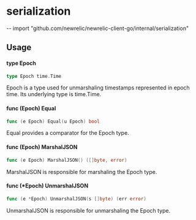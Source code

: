 # serialization
--
    import "github.com/newrelic/newrelic-client-go/internal/serialization"


## Usage

#### type Epoch

```go
type Epoch time.Time
```

Epoch is a type used for unmarshaling timestamps represented in epoch time. Its
underlying type is time.Time.

#### func (Epoch) Equal

```go
func (e Epoch) Equal(u Epoch) bool
```
Equal provides a comparator for the Epoch type.

#### func (Epoch) MarshalJSON

```go
func (e Epoch) MarshalJSON() ([]byte, error)
```
MarshalJSON is responsible for marshaling the Epoch type.

#### func (*Epoch) UnmarshalJSON

```go
func (e *Epoch) UnmarshalJSON(s []byte) (err error)
```
UnmarshalJSON is responsible for unmarshaling the Epoch type.
